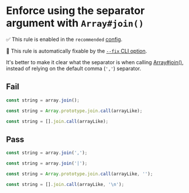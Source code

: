# Enforce using the separator argument with `Array#join()`

✅ This rule is enabled in the `recommended` [config](https://github.com/sindresorhus/eslint-plugin-unicorn#preset-configs).

🔧 This rule is automatically fixable by the [`--fix` CLI option](https://eslint.org/docs/latest/user-guide/command-line-interface#--fix).

<!-- end rule header -->
<!-- Do not manually modify this header. Run: `npm run fix:eslint-docs` -->

It's better to make it clear what the separator is when calling [Array#join()](https://developer.mozilla.org/en-US/docs/Web/JavaScript/Reference/Global_Objects/Array/join), instead of relying on the default comma (`','`) separator.

## Fail

```js
const string = array.join();
```

```js
const string = Array.prototype.join.call(arrayLike);
```

```js
const string = [].join.call(arrayLike);
```

## Pass

```js
const string = array.join(',');
```

```js
const string = array.join('|');
```

```js
const string = Array.prototype.join.call(arrayLike, '');
```

```js
const string = [].join.call(arrayLike, '\n');
```

